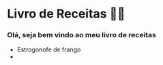 # Livro de Receitas :man_cook:

### Olá, seja bem vindo ao meu livro de receitas

- Estrogonofe de frango
- 

